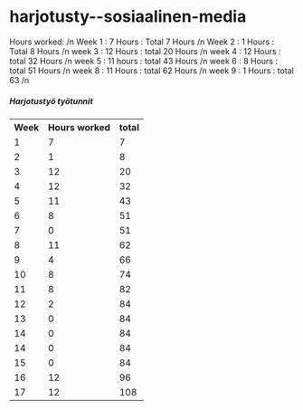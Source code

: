 # harjotusty--sosiaalinen-media

Hours worked: /n
Week 1 : 7 Hours : Total 7 Hours /n
Week 2 : 1 Hours : Total 8 Hours /n
week 3 : 12 Hours : total 20 Hours /n
week 4 : 12 Hours : total 32 Hours /n
week 5 : 11 hours : total 43 Hours /n
week 6 : 8 Hours : total 51 Hours /n
week 8 : 11 Hours : total 62 Hours /n
week 9 : 1 Hours : total 63 /n
<h5>Harjotustyö työtunnit</h5>
<table>
  
  <tr>
    <th>Week</th>
    <th>Hours worked</th>
    <th>total</th>
  </tr>
  <tr>
    <td>1</td>
    <td>7</td>
    <td>7</td>
  </tr>
    <tr>
    <td>2</td>
    <td>1</td>
    <td>8</td>
  </tr>
      <tr>
    <td>3</td>
    <td>12</td>
    <td>20</td>
  </tr>
      <tr>
    <td>4</td>
    <td>12</td>
    <td>32</td>
  </tr>
      <tr>
    <td>5</td>
    <td>11</td>
    <td>43</td>
  </tr>
      <tr>
    <td>6</td>
    <td>8</td>
    <td>51</td>
  </tr>
        <tr>
    <td>7</td>
    <td>0</td>
    <td>51</td>
  </tr>
      <tr>
    <td>8</td>
    <td>11</td>
    <td>62</td>
  </tr>
    <tr>
    <td>9</td>
    <td>4</td>
    <td>66</td>
  </tr>
  <tr>
  <td>10</td>
  <td>8</td>
  <td>74</td>
  </tr>
    <tr>
  <td>11</td>
  <td>8</td>
  <td>82</td>
  </tr>
      <tr>
  <td>12</td>
  <td>2</td>
  <td>84</td>
  </tr>
        <tr>
  <td>13</td>
  <td>0</td>
  <td>84</td>
  </tr>
        <tr>
  <td>14</td>
  <td>0</td>
  <td>84</td>
  </tr>
          <tr>
  <td>14</td>
  <td>0</td>
  <td>84</td>
  </tr>
     <tr>
  <td>15</td>
  <td>0</td>
  <td>84</td>
  </tr>
     <tr>
  <td>16</td>
  <td>12</td>
  <td>96</td>
  </tr>
       <tr>
  <td>17</td>
  <td>12</td>
  <td>108</td>
  </tr>
</table>
